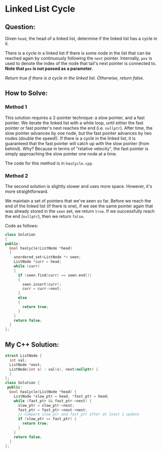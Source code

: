 # Linked List Cycle

## Question:

Given `head`, the head of a linked list, determine if the linked list has a cycle in it.

There is a cycle in a linked list if there is some node in the list
that can be reached again by continuously following the `next`
pointer. Internally, `pos` is used to denote the index of the node
that tail's next pointer is connected to. **Note that `pos` is not
passed as a parameter.**

_Return true if there is a cycle in the linked list. Otherwise, return
false._

## How to Solve:

### Method 1

This solution requires a 2-pointer technique: a slow pointer, and a
fast pointer. We iterate the linked list with a while loop, until
either the fast pointer or fast pointer's next reaches the end
(i.e. `nullptr`). After time, the slow pointer advances by one node,
but the fast pointer advances by two nodes (double the speed!). If
there is a cycle in the linked list, it is guaranteed that the fast
pointer will catch up with the slow pointer (from behind). Why?
Because in terms of "relative velocity", the fast pointer is simply
approaching the slow pointer one node at a time.

The code for this method is in `hasCycle.cpp`.

### Method 2

The second solution is slightly slower and uses more space. However,
it's more straightforward.

We maintain a set of pointers that we've seen so far. Before we reach
the end of the linked list (if there is one), if we see the same
pointer again that was already stored in the `seen` set, we return
`true`. If we successfully reach the end (`nullptr`), then we return
`false`.

Code as follows:

```cpp
class Solution
{
public:
  bool hasCycle(ListNode *head)
  {
    unordered_set<ListNode *> seen;
    ListNode *curr = head;
    while (curr)
    {
      if (seen.find(curr) == seen.end())
      {
        seen.insert(curr);
        curr = curr->next;
      }
      else
      {
        return true;
      }
    }
    return false;
  }
};
```

## My C++ Solution:

```cpp
struct ListNode {
  int val;
  ListNode *next;
  ListNode(int x) : val(x), next(nullptr) {
  }
};
class Solution {
 public:
  bool hasCycle(ListNode *head) {
    ListNode *slow_ptr = head, *fast_ptr = head;
    while (fast_ptr && fast_ptr->next) {
      slow_ptr = slow_ptr->next;
      fast_ptr = fast_ptr->next->next;
      // Compare slow_ptr and fast_ptr after at least 1 update
      if (slow_ptr == fast_ptr) {
        return true;
      }
    }
    return false;
  }
};
```